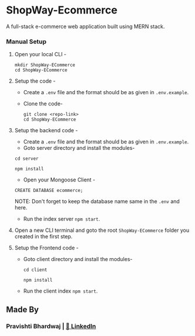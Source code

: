 # ShopWay-Ecommerce
A full-stack e-commerce web application built using MERN stack.


### Manual Setup

1. Open your local CLI -

   ```
   mkdir ShopWay-ECommerce
   cd ShopWay-ECommerce
   ```

2. Setup the code -

   - Create a `.env` file and the format should be as given in `.env.example`.
   - Clone the code-

     ```
     git clone <repo-link>
     cd ShopWay-ECommerce
     ```

3. Setup the backend code -

   - Create a `.env` file and the format should be as given in `.env.example`.
   - Goto server directory and install the modules-

   ```
   cd server

   npm install
   ```

   - Open your Mongoose Client -

   ```
   CREATE DATABASE ecommerce;
   ```

   NOTE: Don't forget to keep the database name same in the `.env` and here.

   - Run the index server `npm start`.

4. Open a new CLI terminal and goto the root `ShopWay-ECommerce` folder you created in the first step.
5. Setup the Frontend code -

   - Goto client directory and install the modules-

     ```
     cd client

     npm install
     ```

   - Run the client index `npm start`.
## Made By

### Pravishti Bhardwaj | [📝 LinkedIn](https://www.linkedin.com/in/pravishti-bhardwaj-7b4042200/)


